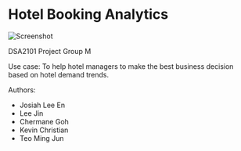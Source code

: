 # Hotel Booking Analytics

![Screenshot](https://www.hotellinksolutions.com/images/blog/avt.jpg)

DSA2101 Project Group M

Use case: To help hotel managers to make the best business decision based on hotel demand trends.

Authors:
- Josiah Lee En
- Lee Jin
- Chermane Goh
- Kevin Christian
- Teo Ming Jun

